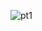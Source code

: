 ![pt1](https://github.com/lucasleandro1/estudos-front/assets/103941951/255a03df-a62a-4284-b275-047ceedae06a)
